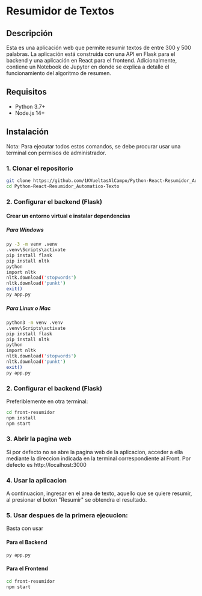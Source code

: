 # Resumidor de Textos

## Descripción

Esta es una aplicación web que permite resumir textos de entre 300 y 500 palabras. La aplicación está construida con una API en Flask para el backend y una aplicación en React para el frontend.
Adicionalmente, contiene un Notebook de Jupyter en donde se explica a detalle el funcionamiento del algoritmo de resumen.

## Requisitos

- Python 3.7+
- Node.js 14+

## Instalación

Nota: Para ejecutar todos estos comandos, se debe procurar usar una terminal con permisos de administrador.

### 1. Clonar el repositorio

```bash
git clone https://github.com/1KVueltasAlCampo/Python-React-Resumidor_Automatico-Texto
cd Python-React-Resumidor_Automatico-Texto
```

### 2. Configurar el backend (Flask)
#### Crear un entorno virtual e instalar dependencias
##### Para Windows
```bash
py -3 -m venv .venv
.venv\Scripts\activate
pip install flask
pip install nltk
python
import nltk
nltk.download('stopwords')
nltk.download('punkt')
exit()
py app.py 
```
##### Para Linux o Mac
```bash
python3 -m venv .venv
.venv\Scripts\activate
pip install flask
pip install nltk
python
import nltk
nltk.download('stopwords')
nltk.download('punkt')
exit()
py app.py 
```
### 2. Configurar el backend (Flask)
Preferiblemente en otra terminal:
```bash
cd front-resumidor
npm install
npm start
```

### 3. Abrir la pagina web
Si por defecto no se abre la pagina web de la aplicacion, acceder a ella mediante la direccion indicada en la terminal correspondiente al Front. Por defecto es http://localhost:3000

### 4. Usar la aplicacion
A continuacion, ingresar en el area de texto, aquello que se quiere resumir, al presionar el boton "Resumir" se obtendra el resultado.

### 5. Usar despues de la primera ejecucion:
Basta con usar
#### Para el Backend
```bash
py app.py
```
#### Para el Frontend
```bash
cd front-resumidor
npm start
```
